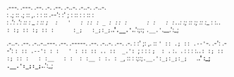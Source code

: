 .---. .---.  .--.    .-. .--. .-..-.  .-..-.   .-..-.     
: .; :: .; :: ,. :   : :: .--': :' ;  : :: :   : :: :     
:  _.':   .': :: : _ : :: `;  :   '   : :: : _ : :: :     
: :   : :.`.: :; :: :; :: :__ : :.`.  : :; :: :; :: :     
:_;   :_;:_;`.__.'`.__.'`.__.':_;:_;  `.__.'`.__.':_;     
                                                          
                                                          
.-..-. .--. .-..-..---.  .--. .-----. .--. .-..-. .--. .-.
: :' ;: ,. :: `' :: .; :: .--'`-. .-': .--': `: :: .--': :
:   ' : :: :: .. ::  _.': `;    : :  : `;  : .` :`. `. : :
: :.`.: :; :: :; :: :   : :__   : :  : :__ : :. : _`, :: :
:_;:_;`.__.':_;:_;:_;   `.__.'  :_;  `.__.':_;:_;`.__.':_;
                                                          
                                                          

